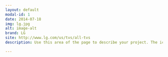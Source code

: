 ```yaml
---
layout: default
modal-id: 1
date: 2014-07-18
img: lg.jpg
alt: image-alt
brand: LG
site: http://www.lg.com/us/tvs/all-tvs
description: Use this area of the page to describe your project. The icon above is part of a free icon set by <a href="https://sellfy.com/p/8Q9P/jV3VZ/">Flat Icons</a>. On their website, you can download their free set with 16 icons, or you can purchase the entire set with 146 icons for only $12!

---
```

